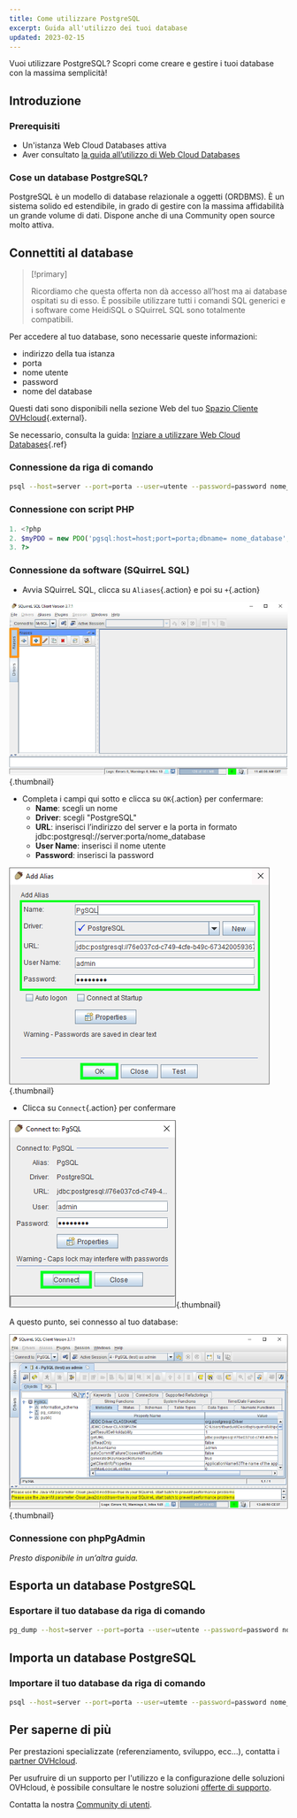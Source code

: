 ```yaml
---
title: Come utilizzare PostgreSQL
excerpt: Guida all'utilizzo dei tuoi database
updated: 2023-02-15
---
```


Vuoi utilizzare PostgreSQL? Scopri come creare e gestire i tuoi database con la massima semplicità!

## Introduzione

### Prerequisiti

- Un'istanza Web Cloud Databases attiva
- Aver consultato [la guida all’utilizzo di Web Cloud Databases](/pages/web_cloud/web_cloud_databases/starting_with_clouddb)

### Cose un database PostgreSQL?
PostgreSQL è un modello di database relazionale a oggetti (ORDBMS). È un sistema solido ed estendibile, in grado di gestire con la massima affidabilità un grande volume di dati. Dispone anche di una Community open source molto attiva.

## Connettiti al database

> [!primary]
>
> Ricordiamo che questa offerta non dà accesso all’host ma ai database ospitati su di esso. È possibile utilizzare tutti i comandi SQL generici e i software come HeidiSQL o SQuirreL SQL sono totalmente compatibili.
> 

Per accedere al tuo database, sono necessarie queste informazioni:

- indirizzo della tua istanza
- porta
- nome utente
- password
- nome del database

Questi dati sono disponibili nella sezione Web del tuo [Spazio Cliente OVHcloud](https://www.ovh.com/manager/web/){.external}.

Se necessario, consulta la guida: [Inziare a utilizzare Web Cloud Databases](/pages/web_cloud/web_cloud_databases/starting_with_clouddb){.ref}

### Connessione da riga di comando

```bash
psql --host=server --port=porta --user=utente --password=password nome_database
```

### Connessione con script PHP

```php
1. <?php
2. $myPDO = new PDO('pgsql:host=host;port=porta;dbname= nome_database', ' utente', 'password');
3. ?>
```

### Connessione da software (SQuirreL SQL)
- Avvia SQuirreL SQL, clicca su `Aliases`{.action} e poi su `+`{.action}

![launch SQuirreL SQL](/pages/assets/screens/other/web-tools/squirrel/aliases.png){.thumbnail}

- Completa i campi qui sotto e clicca su `OK`{.action} per confermare:
    - **Name**: scegli un nome
    - **Driver**: scegli "PostgreSQL"
    - **URL**: inserisci l’indirizzo del server e la porta in formato jdbc:postgresql://server:porta/nome_database
    - **User Name**: inserisci il nome utente
    - **Password**: inserisci la password

![config connection](/pages/assets/screens/other/web-tools/squirrel/add-alias-pgsql.png){.thumbnail}

- Clicca su `Connect`{.action} per confermare

![valid connection](/pages/assets/screens/other/web-tools/squirrel/connect-to-pgsql.png){.thumbnail}

A questo punto, sei connesso al tuo database:

![config connection](/pages/assets/screens/other/web-tools/squirrel/general-dashboard-pgsql.png){.thumbnail}

### Connessione con phpPgAdmin
*Presto disponibile in un’altra guida.*

## Esporta un database PostgreSQL

### Esportare il tuo database da riga di comando

```bash
pg_dump --host=server --port=porta --user=utente --password=password nome_database > nome_database.sql
```

## Importa un database PostgreSQL

### Importare il tuo database da riga di comando

```bash
psql --host=server --port=porta --user=utemte --password=password nome_database < nome_database.sql
```

## Per saperne di più

Per prestazioni specializzate (referenziamento, sviluppo, ecc...), contatta i [partner OVHcloud](/links/partner).

Per usufruire di un supporto per l'utilizzo e la configurazione delle soluzioni OVHcloud, è possibile consultare le nostre soluzioni [offerte di supporto](/links/support).

Contatta la nostra [Community di utenti](/links/community).